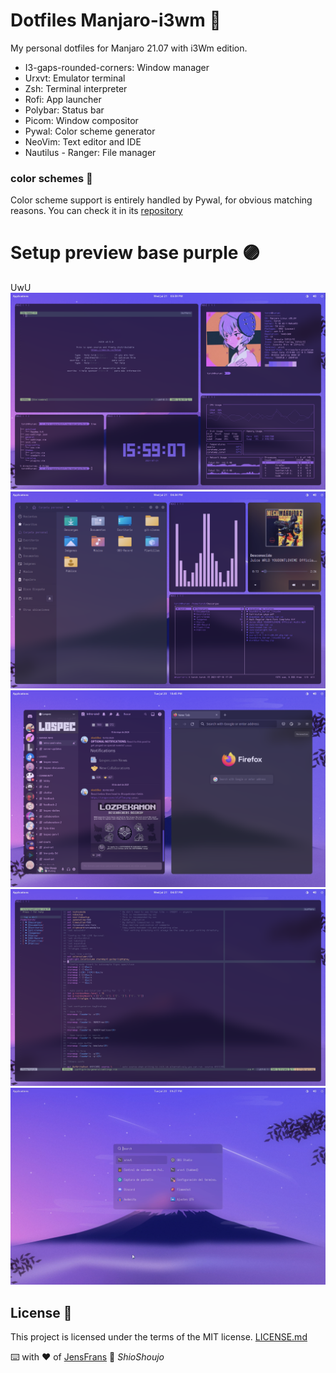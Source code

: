 # Dotfiles Manjaro-i3wm 🔰

My personal dotfiles for Manjaro 21.07 with i3Wm edition.

- I3-gaps-rounded-corners: Window manager
- Urxvt: Emulator terminal
- Zsh: Terminal interpreter
- Rofi: App launcher
- Polybar: Status bar
- Picom: Window compositor
- Pywal: Color scheme generator
- NeoVim: Text editor and IDE
- Nautilus - Ranger: File manager

### color schemes 🎨

Color scheme support is entirely handled by Pywal, for obvious matching reasons.
You can check it in its [repository](https://github.com/dylanaraps/pywal)

# Setup preview base purple 🟣
UwU
![](https://github.com/JensFrans/dotfiles/blob/d27cb32a9c3ff9e6fa918d549a441d97a25db1cc/Screenshots/sc0.png)
![](https://github.com/JensFrans/dotfiles/blob/d27cb32a9c3ff9e6fa918d549a441d97a25db1cc/Screenshots/sc1.png)
![](https://github.com/JensFrans/dotfiles/blob/d27cb32a9c3ff9e6fa918d549a441d97a25db1cc/Screenshots/sc4.png)
![](https://github.com/JensFrans/dotfiles/blob/d27cb32a9c3ff9e6fa918d549a441d97a25db1cc/Screenshots/sc8.png)
![](https://github.com/JensFrans/dotfiles/blob/d27cb32a9c3ff9e6fa918d549a441d97a25db1cc/Screenshots/sc9.png)

## License 📄

This project is licensed under the terms of the MIT license.  [LICENSE.md](LICENSE.md) 

⌨️ with ❤️ of [JensFrans](https://github.com/JensFrans) 🙂 _ShioShoujo_
